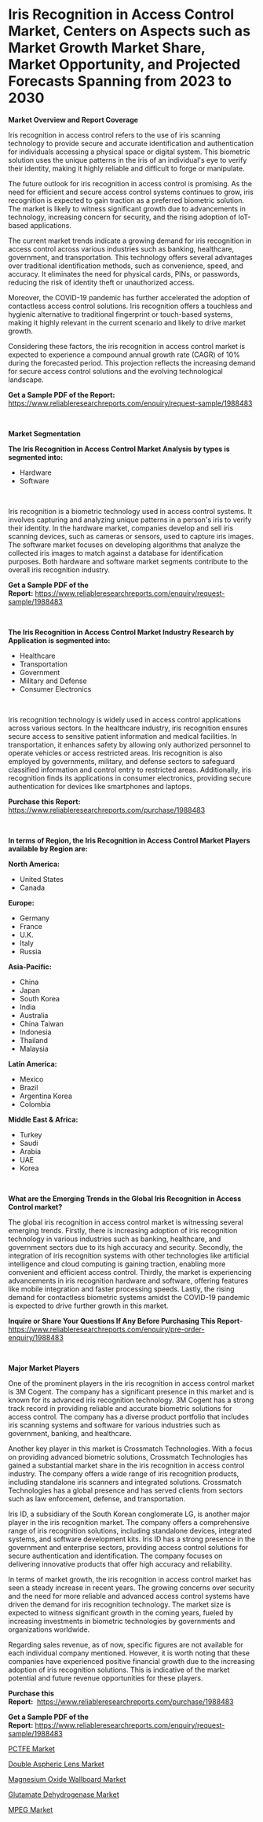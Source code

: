 <p><h1>Iris Recognition in Access Control Market, Centers on Aspects such as Market Growth Market Share, Market Opportunity, and Projected Forecasts Spanning from 2023 to 2030</h1></p><p><strong>Market Overview and Report Coverage</strong></p>
<p><p>Iris recognition in access control refers to the use of iris scanning technology to provide secure and accurate identification and authentication for individuals accessing a physical space or digital system. This biometric solution uses the unique patterns in the iris of an individual's eye to verify their identity, making it highly reliable and difficult to forge or manipulate.</p><p>The future outlook for iris recognition in access control is promising. As the need for efficient and secure access control systems continues to grow, iris recognition is expected to gain traction as a preferred biometric solution. The market is likely to witness significant growth due to advancements in technology, increasing concern for security, and the rising adoption of IoT-based applications.</p><p>The current market trends indicate a growing demand for iris recognition in access control across various industries such as banking, healthcare, government, and transportation. This technology offers several advantages over traditional identification methods, such as convenience, speed, and accuracy. It eliminates the need for physical cards, PINs, or passwords, reducing the risk of identity theft or unauthorized access.</p><p>Moreover, the COVID-19 pandemic has further accelerated the adoption of contactless access control solutions. Iris recognition offers a touchless and hygienic alternative to traditional fingerprint or touch-based systems, making it highly relevant in the current scenario and likely to drive market growth.</p><p>Considering these factors, the iris recognition in access control market is expected to experience a compound annual growth rate (CAGR) of 10% during the forecasted period. This projection reflects the increasing demand for secure access control solutions and the evolving technological landscape.</p></p>
<p><strong>Get a Sample PDF of the Report:</strong> <a href="https://www.reliableresearchreports.com/enquiry/request-sample/1988483">https://www.reliableresearchreports.com/enquiry/request-sample/1988483</a></p>
<p>&nbsp;</p>
<p><strong>Market Segmentation</strong></p>
<p><strong>The Iris Recognition in Access Control Market Analysis by types is segmented into:</strong></p>
<p><ul><li>Hardware</li><li>Software</li></ul></p>
<p>&nbsp;</p>
<p><p>Iris recognition is a biometric technology used in access control systems. It involves capturing and analyzing unique patterns in a person's iris to verify their identity. In the hardware market, companies develop and sell iris scanning devices, such as cameras or sensors, used to capture iris images. The software market focuses on developing algorithms that analyze the collected iris images to match against a database for identification purposes. Both hardware and software market segments contribute to the overall iris recognition industry.</p></p>
<p><strong>Get a Sample PDF of the Report:</strong>&nbsp;<a href="https://www.reliableresearchreports.com/enquiry/request-sample/1988483">https://www.reliableresearchreports.com/enquiry/request-sample/1988483</a></p>
<p>&nbsp;</p>
<p><strong>The Iris Recognition in Access Control Market Industry Research by Application is segmented into:</strong></p>
<p><ul><li>Healthcare</li><li>Transportation</li><li>Government</li><li>Military and Defense</li><li>Consumer Electronics</li></ul></p>
<p>&nbsp;</p>
<p><p>Iris recognition technology is widely used in access control applications across various sectors. In the healthcare industry, iris recognition ensures secure access to sensitive patient information and medical facilities. In transportation, it enhances safety by allowing only authorized personnel to operate vehicles or access restricted areas. Iris recognition is also employed by governments, military, and defense sectors to safeguard classified information and control entry to restricted areas. Additionally, iris recognition finds its applications in consumer electronics, providing secure authentication for devices like smartphones and laptops.</p></p>
<p><strong>Purchase this Report:</strong>&nbsp; <a href="https://www.reliableresearchreports.com/purchase/1988483">https://www.reliableresearchreports.com/purchase/1988483</a></p>
<p>&nbsp;</p>
<p><strong>In terms of Region, the Iris Recognition in Access Control Market Players available by Region are:</strong></p>
<p>
    <p> <strong> North America: </strong>
        <ul>
            <li>United States</li>
            <li>Canada</li>
        </ul>
        </p> 
    <p> <strong> Europe: </strong>
        <ul>
            <li>Germany</li>
            <li>France</li>
            <li>U.K.</li>
            <li>Italy</li>
            <li>Russia</li>
        </ul>
        </p> 
    <p> <strong> Asia-Pacific: </strong>
        <ul>
            <li>China</li>
            <li>Japan</li>
            <li>South Korea</li>
            <li>India</li>
            <li>Australia</li>
            <li>China Taiwan</li>
            <li>Indonesia</li>
            <li>Thailand</li>
            <li>Malaysia</li>
        </ul>
        </p> 
    <p> <strong> Latin America: </strong>
        <ul>
            <li>Mexico</li>
            <li>Brazil</li>
            <li>Argentina Korea</li>
            <li>Colombia</li>
        </ul>
        </p> 
    <p> <strong> Middle East & Africa: </strong>
        <ul>
            <li>Turkey</li>
            <li>Saudi</li>
            <li>Arabia</li>
            <li>UAE</li>
            <li>Korea</li>
        </ul>
    </p>
    </p>
<p>&nbsp;</p>
<p><strong>What are the Emerging Trends in the Global Iris Recognition in Access Control market?</strong></p>
<p><p>The global iris recognition in access control market is witnessing several emerging trends. Firstly, there is increasing adoption of iris recognition technology in various industries such as banking, healthcare, and government sectors due to its high accuracy and security. Secondly, the integration of iris recognition systems with other technologies like artificial intelligence and cloud computing is gaining traction, enabling more convenient and efficient access control. Thirdly, the market is experiencing advancements in iris recognition hardware and software, offering features like mobile integration and faster processing speeds. Lastly, the rising demand for contactless biometric systems amidst the COVID-19 pandemic is expected to drive further growth in this market.</p></p>
<p><strong>Inquire or Share Your Questions If Any Before Purchasing This Report</strong>- <a href="https://www.reliableresearchreports.com/enquiry/pre-order-enquiry/1988483">https://www.reliableresearchreports.com/enquiry/pre-order-enquiry/1988483</a></p>
<p>&nbsp;</p>
<p><strong>Major Market Players</strong></p>
<p><p>One of the prominent players in the iris recognition in access control market is 3M Cogent. The company has a significant presence in this market and is known for its advanced iris recognition technology. 3M Cogent has a strong track record in providing reliable and accurate biometric solutions for access control. The company has a diverse product portfolio that includes iris scanning systems and software for various industries such as government, banking, and healthcare.</p><p>Another key player in this market is Crossmatch Technologies. With a focus on providing advanced biometric solutions, Crossmatch Technologies has gained a substantial market share in the iris recognition in access control industry. The company offers a wide range of iris recognition products, including standalone iris scanners and integrated solutions. Crossmatch Technologies has a global presence and has served clients from sectors such as law enforcement, defense, and transportation.</p><p>Iris ID, a subsidiary of the South Korean conglomerate LG, is another major player in the iris recognition market. The company offers a comprehensive range of iris recognition solutions, including standalone devices, integrated systems, and software development kits. Iris ID has a strong presence in the government and enterprise sectors, providing access control solutions for secure authentication and identification. The company focuses on delivering innovative products that offer high accuracy and reliability.</p><p>In terms of market growth, the iris recognition in access control market has seen a steady increase in recent years. The growing concerns over security and the need for more reliable and advanced access control systems have driven the demand for iris recognition technology. The market size is expected to witness significant growth in the coming years, fueled by increasing investments in biometric technologies by governments and organizations worldwide.</p><p>Regarding sales revenue, as of now, specific figures are not available for each individual company mentioned. However, it is worth noting that these companies have experienced positive financial growth due to the increasing adoption of iris recognition solutions. This is indicative of the market potential and future revenue opportunities for these players.</p></p>
<p><strong>Purchase this Report:</strong>&nbsp;&nbsp;<a href="https://www.reliableresearchreports.com/purchase/1988483">https://www.reliableresearchreports.com/purchase/1988483</a></p>
<p></p>
<p><strong>Get a Sample PDF of the Report:</strong>&nbsp;<a href="https://www.reliableresearchreports.com/enquiry/request-sample/1988483">https://www.reliableresearchreports.com/enquiry/request-sample/1988483</a></p>
<p><p><a href="https://medium.com/@press.bell.sigh/pctfe-market-competitive-analysis-market-trends-and-forecast-to-2030-e466483ec86d">PCTFE Market</a></p><p><a href="https://medium.com/@index.mill.peace/double-aspheric-lens-market-competitive-analysis-market-trends-and-forecast-to-2030-6dbdb75dd9e0">Double Aspheric Lens Market</a></p><p><a href="https://medium.com/@fire.belt.bug/magnesium-oxide-wallboard-market-trends-forecast-and-competitive-analysis-to-2030-5189c67d9284">Magnesium Oxide Wallboard Market</a></p><p><a href="https://medium.com/@stand.tough.park/glutamate-dehydrogenase-market-size-reveals-the-best-marketing-channels-in-global-industry-f4d7fcccaeae">Glutamate Dehydrogenase Market</a></p><p><a href="https://medium.com/@sink.pay.sand/mpeg-market-size-cagr-trends-2024-2030-8d6248098030">MPEG Market</a></p></p>